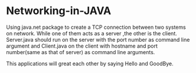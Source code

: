 # Networking-in-JAVA

Using java.net package to create a TCP connection between two systems on network. While one of them acts as a server ,the other is the client. Server.java should run on the server with the port number as command line argument and Client.java on the client with hostname and port number(same as that of server) as command line arguments.

This applications will great each other by saying Hello and GoodBye.
